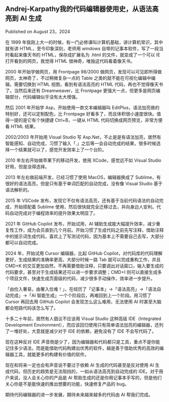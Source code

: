 ## Andrej-Karpathy我的代码编辑器使用史，从语法高亮到 AI 生成

Published on August 23，2024

在 1999 年我刚上大一的时候，有一门必修课叫计算机基础，讲计算机常识，其中就有讲 HTML，至今印象深刻，老师用 windows 自带的记事本软件，写了一段当时看起来像天书的 HTML，保存成扩展名为 .html 的文件，就变成了一个可以 IE 打开看到的网页，我觉得 HTML 很神奇，唯独这代码看着像天书。

2000 年开始学做网页，用 Frontpage 98/2000 做网页，发现可以可见即所得做网页，太神奇了，不过稍微复杂一点的 Table 之类的就不能在可视化编辑中编辑，需要切换到 HTML 视图，看到有语法高亮的 HTML 代码，再也不觉得像天书了。当然后来还有 Dreamweaver，比 Frontpage 更强大一点，但更多是网页编辑部分，代码编辑似乎没有太大增强。

然后 2001 年开始学 Asp，开始使用一款文本编辑器叫 EditPlus，语法加亮做的特别好，还可以定制配色，比 Frontpage 好看多了，而且体积很小速度很快。值得一提的是它有个快捷键 Ctrl+B，一键从 HTML 代码切换成网页预览，非常方便看 HTML 结果。

2002/2003 年开始用 Visual Studio 写 Asp.Net，不止是是有语法加亮，居然有智能感知、自动完成，习惯了输入「.」之后等一会自动完成的结果，很多时候选择一个结果就可以了，感觉开发效率上了一个台阶。

2010 年左右开始做苹果下的移动开发，使用 XCode，感觉远不如 Visual Studio 好用，但是没得选择。

2013 年左右做前端开发，已经习惯了使用 MacOS，编辑器换成了 Sublime，有很好的语法高亮，但是只有基于单词匹配的自动完成，没有像 Visual Studio 基于语法解析的。

2015 年 VSCode 发布，发现它不仅有语法高亮，还有基于当前代码语法的自动完成，开始搭配着 Sublime 使用，然后很快就完全迁移过去，并向身边人安利。代码自动完成对于编程效率的提升效果太明显了。

2021 年 GitHub Copilot 发布，开始试用，AI 辅助生成能大幅提升效率，减少重复性工作，成为会员直到几个月前。开始习惯了生成代码之前先写注释，借助注释中的提示词生成代码，喜欢上了写测试代码，因为基本上不需要自己去写，大部分都可以自动完成。

2024 年，开始试用 Cursor 编辑器，比起 GitHub Copilot，对代码库的代码理解更好，生成结果的准确率更高，大部分时候一路 Tab 就可以完成重构工作，并且 CMD+K 的交互更加自然，不再需要借助注释，只要调出对话窗口，输入要生成的代码要求，甚至对于生成结果还可以进一步要求调整；CMD+I 则可以直接生成多个项目文件，快速生成页面级的代码，减少很多手动操作，效率进一步提升。

「由俭入奢易，由奢入俭难！」，在经历了「记事本」->「语法高亮」->「语法自动完成」->「AI 智能生成」一个个阶段后，再难回到上一个阶段。用习惯了 Cursor 再回去用 GitHub Copilot 会发现怎么这么难用，无法使用 AI 时甚至大脑都会短路代码该怎么写了。

十多二十年前，居然有人倡议不应该用 Visual Studio 这种高级 IDE（Integrated Development Environment），而应该回归使用只有简单语法加亮的编辑器，还列了一堆好处，大意就是减少对于 IDE 的依赖，避免没有了 IDE 不会写代码了。

现在这种反对 IDE 声音倒是少了，因为编辑器和代码都只是工具，重点不是你能记住多少语法，而是能借助代码构建出优秀的软件，越是善于借助优秀的高效的编辑器工具，就能更多的构建有价值的软件。

现在和将来一定也会有声音说不要过于依赖 AI 生成的代码甚至是反对使用 AI 生成代码，但历史的趋势是无法阻挡的，一如从语法高亮到自动完成的 IDE。对于用户来说，没人会关心你的产品是 AI 帮助生成的还是你用记事本手写的，但是他们关心你是不是能快速的推出想要的功能，快速修复产品的 bug。

期待代码编辑器的进一步发展，期待未来越来越多的代码由 AI 帮我们完成。